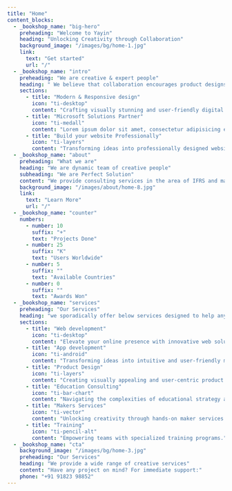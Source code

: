 ```yaml
---
title: "Home"
content_blocks:
  - _bookshop_name: "big-hero"
    preheading: "Welcome to Yayin"
    heading: "Unlocking Creativity through Collaboration"
    background_image: "/images/bg/home-1.jpg"
    link:
      text: "Get started"
      url: "/"
  - _bookshop_name: "intro"
    preheading: "We are creative & expert people"
    heading: " We believe that collaboration encourages product designs"
    sections:
      - title: "Modern & Responsive design"
        icon: "ti-desktop"
        content: "Crafting visually stunning and user-friendly digital experiences."
      - title: "Microsoft Solutions Partner"
        icon: "ti-medall"
        content: "Lorem ipsum dolor sit amet, consectetur adipisicing elit. Odit, ducimus."
      - title: "Build your website Professionally"
        icon: "ti-layers"
        content: "Transforming ideas into professionally designed websites."
  - _bookshop_name: "about"
    preheading: "What we are"
    heading: "We are dynamic team of creative people"
    subheading: "We are Perfect Solution"
    content: "We provide consulting services in the area of IFRS and management reporting, helping companies to reach their highest level. We optimize business processes, making them easier."
    background_image: "/images/about/home-8.jpg"
    link:
      text: "Learn More"
      url: "/"
  - _bookshop_name: "counter"
    numbers:
      - number: 10
        suffix: "+"
        text: "Projects Done"
      - number: 25
        suffix: "K"
        text: "Users Worldwide"
      - number: 5
        suffix: ""
        text: "Available Countries"
      - number: 0
        suffix: ""
        text: "Awards Won"
  - _bookshop_name: "services"
    preheading: "Our Services"
    heading: "we sporadically offer below services designed to help any business or its products."
    sections:
      - title: "Web development"
        icon: "ti-desktop"
        content: "Elevate your online presence with innovative web solutions."
      - title: "App development"
        icon: "ti-android"
        content: "Transforming ideas into intuitive and user-friendly mobile apps."
      - title: "Product Design"
        icon: "ti-layers"
        content: "Creating visually appealing and user-centric product designs."
      - title: "Education Consulting"
        icon: "ti-bar-chart"
        content: "Navigating the complexities of educational strategy and growth."
      - title: "Makers Services"
        icon: "ti-vector"
        content: "Unlocking creativity through hands-on maker services."
      - title: "Training"
        icon: "ti-pencil-alt"
        content: "Empowering teams with specialized training programs."
  - _bookshop_name: "cta"
    background_image: "/images/bg/home-3.jpg"
    preheading: "Our Services"
    heading: "We provide a wide range of creative services"
    content: "Have any project on mind? For immediate support:"
    phone: "+91 91823 98852"
---
```

